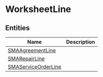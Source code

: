 
# WorksheetLine


## Entities

|Name|Description|
|---|---|
|[SMAAgreementLine](SMAAgreementLine.cdm.json)||
|[SMARepairLine](SMARepairLine.cdm.json)||
|[SMAServiceOrderLine](SMAServiceOrderLine.cdm.json)||
